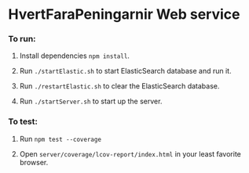 # HvertFaraPeningarnir Web service

### To run:

1. Install dependencies `npm install`.

2. Run `./startElastic.sh` to start ElasticSearch database and run it.

3. Run `./restartElastic.sh` to clear the ElasticSearch database.

4. Run `./startServer.sh` to start up the server.

### To test:

1. Run `npm test --coverage`

2. Open `server/coverage/lcov-report/index.html` in your least favorite browser.
